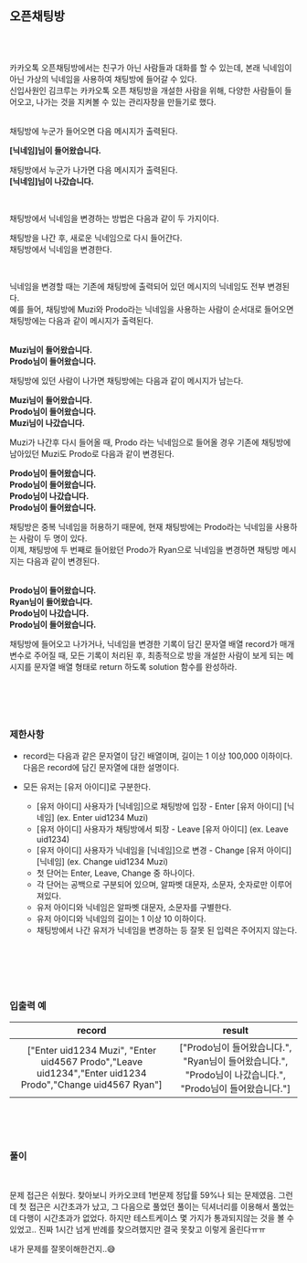 ## 오픈채팅방
<br>
<br>

카카오톡 오픈채팅방에서는 친구가 아닌 사람들과 대화를 할 수 있는데, 본래 닉네임이 아닌 가상의 닉네임을 사용하여 채팅방에 들어갈 수 있다.  
신입사원인 김크루는 카카오톡 오픈 채팅방을 개설한 사람을 위해, 다양한 사람들이 들어오고, 나가는 것을 지켜볼 수 있는 관리자창을 만들기로 했다.   
<br>

채팅방에 누군가 들어오면 다음 메시지가 출력된다.  

**[닉네임]님이 들어왔습니다.**

채팅방에서 누군가 나가면 다음 메시지가 출력된다.  
**[닉네임]님이 나갔습니다.**  

<br>

채팅방에서 닉네임을 변경하는 방법은 다음과 같이 두 가지이다.  

채팅방을 나간 후, 새로운 닉네임으로 다시 들어간다.  
채팅방에서 닉네임을 변경한다.  

<br>

닉네임을 변경할 때는 기존에 채팅방에 출력되어 있던 메시지의 닉네임도 전부 변경된다.  
예를 들어, 채팅방에 Muzi와 Prodo라는 닉네임을 사용하는 사람이 순서대로 들어오면 채팅방에는 다음과 같이 메시지가 출력된다.  
<br>

**Muzi님이 들어왔습니다.**   
**Prodo님이 들어왔습니다.**  

채팅방에 있던 사람이 나가면 채팅방에는 다음과 같이 메시지가 남는다.
<br>

**Muzi님이 들어왔습니다.**  
**Prodo님이 들어왔습니다.**  
**Muzi님이 나갔습니다.**  

Muzi가 나간후 다시 들어올 때, Prodo 라는 닉네임으로 들어올 경우 기존에 채팅방에 남아있던 Muzi도 Prodo로 다음과 같이 변경된다. 
<br>

**Prodo님이 들어왔습니다.**  
**Prodo님이 들어왔습니다.**  
**Prodo님이 나갔습니다.**  
**Prodo님이 들어왔습니다.**   

채팅방은 중복 닉네임을 허용하기 때문에, 현재 채팅방에는 Prodo라는 닉네임을 사용하는 사람이 두 명이 있다.  
 이제, 채팅방에 두 번째로 들어왔던 Prodo가 Ryan으로 닉네임을 변경하면 채팅방 메시지는 다음과 같이 변경된다.  
 <br>

**Prodo님이 들어왔습니다.**  
**Ryan님이 들어왔습니다.**  
**Prodo님이 나갔습니다.**  
**Prodo님이 들어왔습니다.**  

채팅방에 들어오고 나가거나, 닉네임을 변경한 기록이 담긴 문자열 배열 record가 매개변수로 주어질 때, 모든 기록이 처리된 후, 최종적으로 방을 개설한 사람이 보게 되는 메시지를 문자열 배열 형태로 return 하도록 solution 함수를 완성하라.  
<br>

#

<br>

### 제한사항
* record는 다음과 같은 문자열이 담긴 배열이며, 길이는 1 이상 100,000 이하이다.
다음은 record에 담긴 문자열에 대한 설명이다.  

* 모든 유저는 [유저 아이디]로 구분한다.  
    * [유저 아이디] 사용자가 [닉네임]으로 채팅방에 입장 - Enter [유저 아이디] [닉네임] (ex. Enter uid1234 Muzi)  
    * [유저 아이디] 사용자가 채팅방에서 퇴장 - Leave [유저 아이디] (ex. Leave uid1234)  
    * [유저 아이디] 사용자가 닉네임을 [닉네임]으로 변경 - Change [유저 아이디] [닉네임] (ex. Change uid1234 Muzi)  
    * 첫 단어는 Enter, Leave, Change 중 하나이다.
    * 각 단어는 공백으로 구분되어 있으며, 알파벳 대문자, 소문자, 숫자로만 이루어져있다.
    * 유저 아이디와 닉네임은 알파벳 대문자, 소문자를 구별한다.
    * 유저 아이디와 닉네임의 길이는 1 이상 10 이하이다.
    * 채팅방에서 나간 유저가 닉네임을 변경하는 등 잘못 된 입력은 주어지지 않는다.

<br>

#

<br>

### 입출력 예

|record	|result|
|:------------------------------------------:|:-------------------------------:|  
|["Enter uid1234 Muzi", "Enter uid4567 Prodo","Leave uid1234","Enter uid1234 Prodo","Change uid4567 Ryan"]|["Prodo님이 들어왔습니다.", "Ryan님이 들어왔습니다.", "Prodo님이 나갔습니다.", "Prodo님이 들어왔습니다."]|


<br>
<br>

#

### 풀이
<br>

문제 접근은 쉬웠다. 찾아보니 카카오코테 1번문제 정답률 59%나 되는 문제였음.  그런데 첫 접근은 시간초과가 났고, 그 다음으로 풀었던 풀이는 딕셔너리를 이용해서 풀었는데 다행이 시간초과가 없었다. 하지만 테스트케이스 몇 가지가 통과되지않는 것을 볼 수 있었고.. 진짜 1시간 넘게 반례를 찾으려했지만 결국 못찾고 이렇게 올린다ㅠㅠ  

내가 문제를 잘못이해한건지..😅